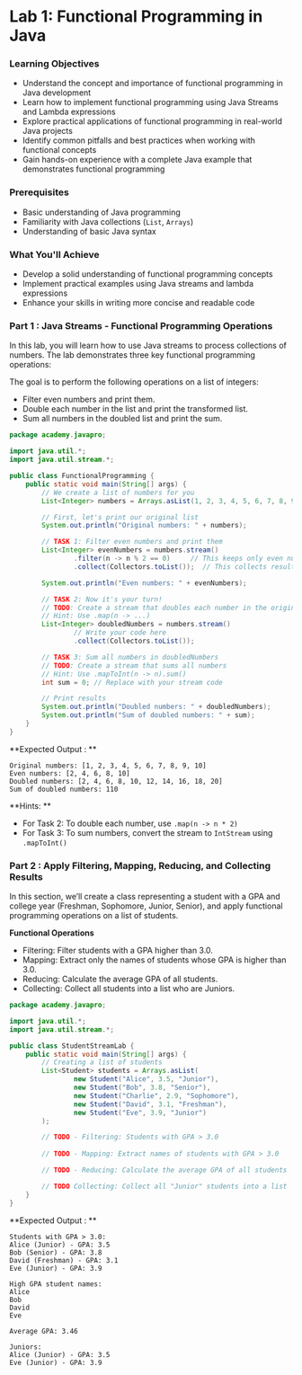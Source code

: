 # Lab 1: Functional Programming in Java

### Learning Objectives

- Understand the concept and importance of functional programming in Java development
- Learn how to implement functional programming using Java Streams and Lambda expressions
- Explore practical applications of functional programming in real-world Java projects
- Identify common pitfalls and best practices when working with functional concepts
- Gain hands-on experience with a complete Java example that demonstrates functional programming

### Prerequisites

- Basic understanding of Java programming
- Familiarity with Java collections (`List`, `Arrays`)
- Understanding of basic Java syntax

### What You'll Achieve

- Develop a solid understanding of functional programming concepts
- Implement practical examples using Java streams and lambda expressions
- Enhance your skills in writing more concise and readable code

### Part 1 : Java Streams - Functional Programming Operations

In this lab, you will learn how to use Java streams to process collections of numbers. The lab demonstrates three key functional programming operations:

The goal is to perform the following operations on a list of integers:

- Filter even numbers and print them.
- Double each number in the list and print the transformed list.
- Sum all numbers in the doubled list and print the sum.

```java
package academy.javapro;

import java.util.*;
import java.util.stream.*;

public class FunctionalProgramming {
    public static void main(String[] args) {
        // We create a list of numbers for you
        List<Integer> numbers = Arrays.asList(1, 2, 3, 4, 5, 6, 7, 8, 9, 10);

        // First, let's print our original list
        System.out.println("Original numbers: " + numbers);

        // TASK 1: Filter even numbers and print them
        List<Integer> evenNumbers = numbers.stream()
                .filter(n -> n % 2 == 0)     // This keeps only even numbers
                .collect(Collectors.toList());  // This collects results into a new list

        System.out.println("Even numbers: " + evenNumbers);

        // TASK 2: Now it's your turn!
        // TODO: Create a stream that doubles each number in the original list
        // Hint: Use .map(n -> ...)
        List<Integer> doubledNumbers = numbers.stream()
                // Write your code here
                .collect(Collectors.toList());

        // TASK 3: Sum all numbers in doubledNumbers
        // TODO: Create a stream that sums all numbers
        // Hint: Use .mapToInt(n -> n).sum()
        int sum = 0; // Replace with your stream code

        // Print results
        System.out.println("Doubled numbers: " + doubledNumbers);
        System.out.println("Sum of doubled numbers: " + sum);
    }
}

```

**Expected Output : **

```text
Original numbers: [1, 2, 3, 4, 5, 6, 7, 8, 9, 10]
Even numbers: [2, 4, 6, 8, 10]
Doubled numbers: [2, 4, 6, 8, 10, 12, 14, 16, 18, 20]
Sum of doubled numbers: 110
```

**Hints: **

- For Task 2: To double each number, use `.map(n -> n * 2)`
- For Task 3: To sum numbers, convert the stream to `IntStream` using `.mapToInt()`

### Part 2 : Apply Filtering, Mapping, Reducing, and Collecting Results

In this section, we’ll create a class representing a student with a GPA and college year (Freshman, Sophomore, Junior, Senior), and apply functional programming operations on a list of students.

**Functional Operations**

- Filtering: Filter students with a GPA higher than 3.0.
- Mapping: Extract only the names of students whose GPA is higher than 3.0.
- Reducing: Calculate the average GPA of all students.
- Collecting: Collect all students into a list who are Juniors.

```java
package academy.javapro;

import java.util.*;
import java.util.stream.*;

public class StudentStreamLab {
    public static void main(String[] args) {
        // Creating a list of students
        List<Student> students = Arrays.asList(
                new Student("Alice", 3.5, "Junior"),
                new Student("Bob", 3.8, "Senior"),
                new Student("Charlie", 2.9, "Sophomore"),
                new Student("David", 3.1, "Freshman"),
                new Student("Eve", 3.9, "Junior")
        );

        // TODO - Filtering: Students with GPA > 3.0
        
        // TODO - Mapping: Extract names of students with GPA > 3.0

        // TODO - Reducing: Calculate the average GPA of all students

        // TODO Collecting: Collect all "Junior" students into a list
    }
}
```

**Expected Output : **

```text
Students with GPA > 3.0:
Alice (Junior) - GPA: 3.5
Bob (Senior) - GPA: 3.8
David (Freshman) - GPA: 3.1
Eve (Junior) - GPA: 3.9

High GPA student names:
Alice
Bob
David
Eve

Average GPA: 3.46

Juniors:
Alice (Junior) - GPA: 3.5
Eve (Junior) - GPA: 3.9
```